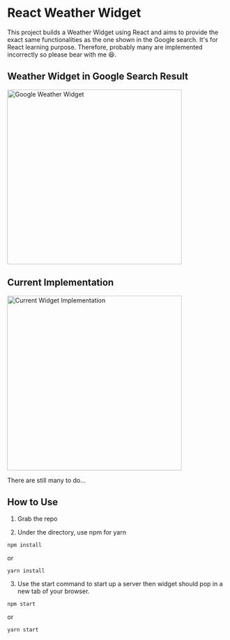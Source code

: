 # React Weather Widget

This project builds a Weather Widget using React and aims to provide the exact same functionalities as the one shown in the Google search. It's for React learning purpose. Therefore, probably many are implemented incorrectly so please bear with me 😆.

## Weather Widget in Google Search Result

<img src="https://github.com/wm4n/react-weather-widget/blob/readme/readme/screen_google.png" alt="Google Weather Widget" width="400"/>

## Current Implementation

<img src="https://github.com/wm4n/react-weather-widget/blob/readme/readme/screen_current.gif" alt="Current Widget Implementation" width="400"/>

There are still many to do...

## How to Use

1. Grab the repo

2. Under the directory, use npm for yarn

  `npm install`
  
  or
  
  `yarn install`
  
3. Use the start command to start up a server then widget should pop in a new tab of your browser.

  `npm start`
  
  or
  
  `yarn start`
